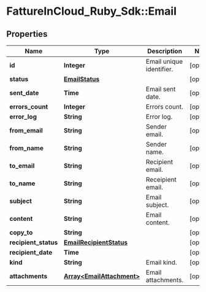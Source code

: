# FattureInCloud_Ruby_Sdk::Email

## Properties

| Name | Type | Description | Notes |
| ---- | ---- | ----------- | ----- |
| **id** | **Integer** | Email unique identifier. | [optional] |
| **status** | [**EmailStatus**](EmailStatus.md) |  | [optional] |
| **sent_date** | **Time** | Email sent date. | [optional] |
| **errors_count** | **Integer** | Errors count. | [optional] |
| **error_log** | **String** | Error log. | [optional] |
| **from_email** | **String** | Sender email. | [optional] |
| **from_name** | **String** | Sender name. | [optional] |
| **to_email** | **String** | Recipient email. | [optional] |
| **to_name** | **String** | Receipient email. | [optional] |
| **subject** | **String** | Email subject. | [optional] |
| **content** | **String** | Email content. | [optional] |
| **copy_to** | **String** |  | [optional] |
| **recipient_status** | [**EmailRecipientStatus**](EmailRecipientStatus.md) |  | [optional] |
| **recipient_date** | **Time** |  | [optional] |
| **kind** | **String** | Email kind. | [optional] |
| **attachments** | [**Array&lt;EmailAttachment&gt;**](EmailAttachment.md) | Email attachments. | [optional] |

